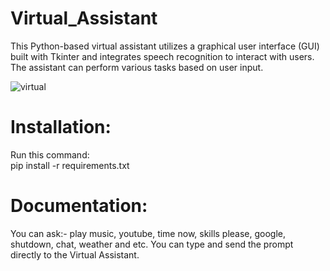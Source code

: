 # Virtual_Assistant
This Python-based virtual assistant utilizes a graphical user interface (GUI) built with Tkinter and integrates speech recognition to interact with users. The assistant can perform various tasks based on user input.



![virtual](https://github.com/janithScript/Virtual_Assistant/assets/127806197/e5b508fd-3a64-4866-ac19-ee6ff8f89743)



# Installation:            


Run this command:           
pip install -r requirements.txt


# Documentation:           

You can ask:- play music, youtube, time now, skills please, google, shutdown, chat, weather and etc.
You can type and send the prompt directly to the Virtual Assistant.
